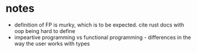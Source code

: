 
# notes
- definition of FP is murky, which is to be expected. cite rust docs with oop being hard to define
- impeartive programming vs functional programming - differences in the way the user works with types
